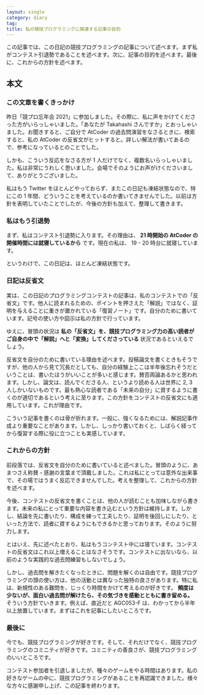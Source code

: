 ```yaml
---
layout: single
category: diary
tag:
title: 私の競技プログラミングに関連する記事の目的
---
```


この記事では、この日記の競技プログラミングの記事について述べます。まず私がコンテスト引退勢であることを述べます。次に、記事の目的を述べます。最後に、これからの方針を述べます。

## 本文

### この文章を書くきっかけ

昨日「競プロ忘年会 2021」に参加しました。その際に、私に声をかけてくださった方がいらっしゃいました。「あなたが Takahashi さんですか」とおっしゃいました。お聞きすると、ご自分で AtCoder の過去問演習をなさるときに、検索すると、私の AtCoder の反省文がヒットすると。詳しい解法が書いてあるので、参考になっているとのことでした。

しかも、こういう反応をなさる方が 1 人だけでなく、複数名いらっしゃいました。私は非常にうれしく思いました。会場でそのようにお声がけくださいまして、ありがとうございました。

私はもう Twitter をほとんどやっておらず、またこの日記も凍結状態なので、特にこの 1 年間、どういうことを考えているのか書いてきませんでした。以前は方針を表明していたことでしたが、今後の方針も加えて、整理して書きます。

### 私はもう引退勢

まず、私はコンテスト引退勢に入ります。その理由は、 **21 時開始の AtCoder の開催時間には就寝しているから** です。現在の私は、 19 - 20 時台に就寝しています。

というわけで、この日記は、ほとんど凍結状態です。

### 日記は反省文

実は、この日記のプログラミングコンテストの記事は、私のコンテストでの「反省文」です。他人に読まれるための、ポイントを押さえた「解説」ではなく、証明を与えることに重きが置かれている「復習ノート」です。自分のために書いています。記号の使い方や図示は私の方針で行っています。

ゆえに、冒頭の状況は **私の「反省文」を、競技プログラミング力の高い読者がご自身の中で「解説」へと「変換」してくださっている** 状況であるといえるでしょう。

反省文を自分のために書いている理由を述べます。投稿論文を書くときもそうですが、他の人から見て冗長だとしても、自分の経験上ここは半年後忘れそうだということは、書いたほうがいいことが多いと感じます。賛否両論あるかと思われます。しかし、論文は、読んでくださる人、というより読める人は世界に 2, 3 人しかいないものです。最も熱心な読者である「未来の自分」に資するように書くのが適切であるという考えに至ります。この方針をコンテストの反省文にも適用しています。これが理由です。

こういう記事を書くのは骨が折れます。一般に、強くなるためには、解説記事作成より重要なことがあります。しかし、しっかり書いておくと、しばらく経ってから復習する際に役に立つことも実感しています。

### これからの方針

前段落では、反省文を自分のために書いていると述べました。冒頭のように、あまつさえ称賛・感謝の言葉まで頂戴しました。これは私にとっては意外な出来事で、その場ではうまく反応できませんでした。考えを整理して、これからの方針を述べます。

今後、コンテストの反省文を書くことは、他の人が読むことも加味しながら書きます。未来の私にとって重要な内容を書き込むという方針は維持します。しかし、結論を先に書いたり、構成を練って工夫したり、証明を後回しにしたり、といった方法で、読者に資するようにもできるかと思っております。そのように努力します。

とはいえ、先に述べたとおり、私はもうコンテスト中には寝ています。コンテストの反省文はこれ以上増えることはなさそうです。コンテストに出ないなら、以前のような実践的な過去問練習もしないでしょう。

しかし、過去問を解きたくなったときに、問題を解くのは自由です。競技プログラミングの頭の使い方は、他の活動とは異なった独特の良さがあります。特に私は、新規性のある難問を、じっくり時間をかけて考えるのが好きです。 **頻度は少ないが、面白い過去問が解けたら、その気づきを感動とともに書き留める。** そういう方針でいきます。例えば、直近だと AGC053-F は、わかってから半年以上放置しています。まずはこれを記事にしたいところです。

### 最後に

今でも、競技プログラミングが好きです。そして、それだけでなく、競技プログラミングのコミニティが好きです。コミニティの善良さが、競技プログラミングのいいところです。

コンテスト参加者を引退しましたが、種々のゲームをやる時間はあります。私の好きなゲームの中に、競技プログラミングがあることを再認識できました。様々な方々に感謝申し上げ、この記事を終わります。
